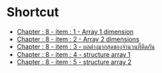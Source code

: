 # Shortcut

 - [Chapter : 8 - item : 1 - Array 1 dimension][no1]
 - [Chapter : 8 - item : 2 - Array 2 dimensions][no2]
 - [Chapter : 8 - item : 3 - ผลต่างมากสุดของจำนวนที่ติดกัน][no3]
 - [Chapter : 8 - item : 4 - structure array 1][no4]
 - [Chapter : 8 - item : 5 - structure array 2][no5]


[no1]: ./01.md
[no2]: ./02.md
[no3]: ./03.md
[no4]: ./04.md
[no5]: ./05.md

